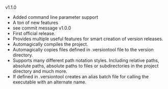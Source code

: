 v1.1.0
- Added command line parameter support
- A ton of new features
- see commit message
v1.0.0
- First official release.
- Provides multiple useful features for smart creation of version releases.
- Automagically compiles the project.
- Automagically copies files defined in .versiontool file to the version directory.
- Supports many different path notation styles. Including relative paths, absolute paths, absolute paths to files or subdirectories in the project directory and much more.
- If defined in .versiontool creates an alias batch file for calling the executable with an alternate name.